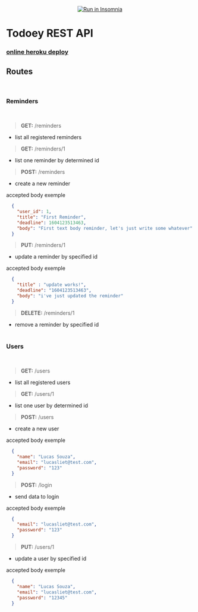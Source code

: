<p align='center'>
  <a href="https://insomnia.rest/run/?label=Todoey&uri=https%3A%2F%2Fraw.githubusercontent.com%2Fads-usjt%2FTodoey%2Frest%2Finsomniav4.json%3Ftoken%3DALXRE5OUSVGQFEHQ4DTFB7K7TUCXU" target="_blank"><img src="https://insomnia.rest/images/run.svg" alt="Run in Insomnia"></a>
</p>

# Todoey REST API

### [online heroku deploy](https://todoey-rest.herokuapp.com/)

## Routes
<br/>

### **Reminders**
<br/>

> **GET:** /reminders
- list all registered reminders

> **GET:** /reminders/1
- list one reminder by determined id

> **POST:** /reminders
- create a new reminder

accepted body exemple
```Json
  {
    "user_id": 1,
    "title": "First Reminder",
    "deadline": 1604123513463,
    "body": "First text body reminder, let's just write some whatever"
  }
```

> **PUT:** /reminders/1
- update a reminder by specified id

accepted body exemple
```Json
  {
    "title" : "update works!",
    "deadline": "1604123513463",
    "body": "i've just updated the reminder"
  }
```

> **DELETE:** /reminders/1
- remove a reminder by specified id
<br/><br/>

### **Users**
<br/>

> **GET:** /users
- list all registered users

> **GET:** /users/1
- list one user by determined id

> **POST:** /users
- create a new user

accepted body exemple
```Json
  {
    "name": "Lucas Souza",
    "email": "lucasliet@test.com",
    "password": "123"
  }
```

> **POST:** /login
- send data to login

accepted body exemple
```Json
  {
    "email": "lucasliet@test.com",
    "password": "123"
  }
```

> **PUT:** /users/1
- update a user by specified id

accepted body exemple
```Json
  {
    "name": "Lucas Souza",
    "email": "lucasliet@test.com",
    "password": "12345"
  }
```